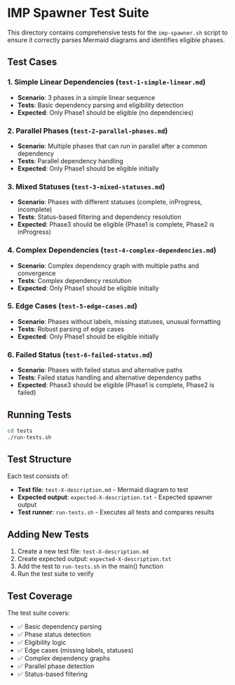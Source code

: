 # IMP Spawner Test Suite

This directory contains comprehensive tests for the `imp-spawner.sh` script to ensure it correctly parses Mermaid diagrams and identifies eligible phases.

## Test Cases

### 1. Simple Linear Dependencies (`test-1-simple-linear.md`)
- **Scenario**: 3 phases in a simple linear sequence
- **Tests**: Basic dependency parsing and eligibility detection
- **Expected**: Only Phase1 should be eligible (no dependencies)

### 2. Parallel Phases (`test-2-parallel-phases.md`)
- **Scenario**: Multiple phases that can run in parallel after a common dependency
- **Tests**: Parallel dependency handling
- **Expected**: Only Phase1 should be eligible initially

### 3. Mixed Statuses (`test-3-mixed-statuses.md`)
- **Scenario**: Phases with different statuses (complete, inProgress, incomplete)
- **Tests**: Status-based filtering and dependency resolution
- **Expected**: Phase3 should be eligible (Phase1 is complete, Phase2 is inProgress)

### 4. Complex Dependencies (`test-4-complex-dependencies.md`)
- **Scenario**: Complex dependency graph with multiple paths and convergence
- **Tests**: Complex dependency resolution
- **Expected**: Only Phase1 should be eligible initially

### 5. Edge Cases (`test-5-edge-cases.md`)
- **Scenario**: Phases without labels, missing statuses, unusual formatting
- **Tests**: Robust parsing of edge cases
- **Expected**: Only Phase1 should be eligible initially

### 6. Failed Status (`test-6-failed-status.md`)
- **Scenario**: Phases with failed status and alternative paths
- **Tests**: Failed status handling and alternative dependency paths
- **Expected**: Phase3 should be eligible (Phase1 is complete, Phase2 is failed)

## Running Tests

```bash
cd tests
./run-tests.sh
```

## Test Structure

Each test consists of:
- **Test file**: `test-X-description.md` - Mermaid diagram to test
- **Expected output**: `expected-X-description.txt` - Expected spawner output
- **Test runner**: `run-tests.sh` - Executes all tests and compares results

## Adding New Tests

1. Create a new test file: `test-X-description.md`
2. Create expected output: `expected-X-description.txt`
3. Add the test to `run-tests.sh` in the main() function
4. Run the test suite to verify

## Test Coverage

The test suite covers:
- ✅ Basic dependency parsing
- ✅ Phase status detection
- ✅ Eligibility logic
- ✅ Edge cases (missing labels, statuses)
- ✅ Complex dependency graphs
- ✅ Parallel phase detection
- ✅ Status-based filtering 